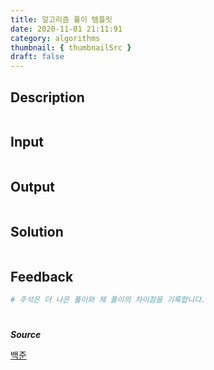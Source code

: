 ```yaml
---
title: 알고리즘 풀이 템플릿
date: 2020-11-01 21:11:91
category: algorithms
thumbnail: { thumbnailSrc }
draft: false
---
```


## Description

```

```
## Input
```

```

## Output
```

```

## Solution


```python


```
## Feedback

```python
# 주석은 더 나은 풀이와 제 풀이의 차이점을 기록합니다. 


```

#

***Source***

[백준]()